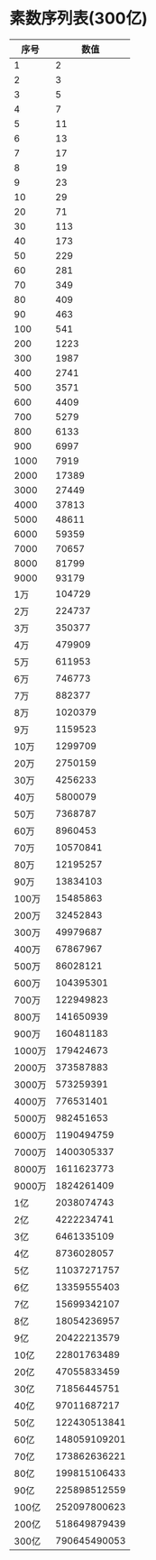 # 素数序列表(300亿)
序号|数值
---|---
1|2
2|3
3|5
4|7
5|11
6|13
7|17
8|19
9|23
10|29
20|71
30|113
40|173
50|229
60|281
70|349
80|409
90|463
100|541
200|1223
300|1987
400|2741
500|3571
600|4409
700|5279
800|6133
900|6997
1000|7919
2000|17389
3000|27449
4000|37813
5000|48611
6000|59359
7000|70657
8000|81799
9000|93179
1万|104729
2万|224737
3万|350377
4万|479909
5万|611953
6万|746773
7万|882377
8万|1020379
9万|1159523
10万|1299709
20万|2750159
30万|4256233
40万|5800079
50万|7368787
60万|8960453
70万|10570841
80万|12195257
90万|13834103
100万|15485863
200万|32452843
300万|49979687
400万|67867967
500万|86028121
600万|104395301
700万|122949823
800万|141650939
900万|160481183
1000万|179424673
2000万|373587883
3000万|573259391
4000万|776531401
5000万|982451653
6000万|1190494759
7000万|1400305337
8000万|1611623773
9000万|1824261409
1亿|2038074743
2亿|4222234741
3亿|6461335109
4亿|8736028057
5亿|11037271757
6亿|13359555403
7亿|15699342107
8亿|18054236957
9亿|20422213579
10亿|22801763489
20亿|47055833459
30亿|71856445751
40亿|97011687217
50亿|122430513841
60亿|148059109201
70亿|173862636221
80亿|199815106433
90亿|225898512559
100亿|252097800623
200亿|518649879439
300亿|790645490053